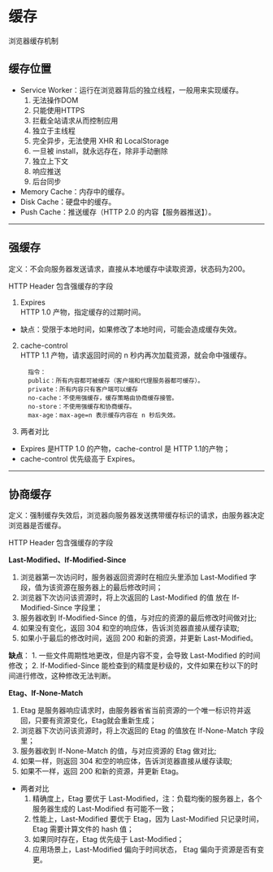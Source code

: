 # 缓存

浏览器缓存机制

## 缓存位置
* Service Worker：运行在浏览器背后的独立线程，一般用来实现缓存。
  1. 无法操作DOM
  2. 只能使用HTTPS
  3. 拦截全站请求从而控制应用
  4. 独立于主线程
  5. 完全异步，无法使用 XHR 和 LocalStorage
  6. 一旦被 install，就永远存在，除非手动删除
  7. 独立上下文
  8. 响应推送
  9. 后台同步
* Memory Cache：内存中的缓存。
* Disk Cache：硬盘中的缓存。
* Push Cache：推送缓存（HTTP 2.0 的内容【服务器推送】）。

---

## 强缓存

定义：不会向服务器发送请求，直接从本地缓存中读取资源，状态码为200。

HTTP Header 包含强缓存的字段

1. Expires  
  HTTP 1.0 产物，指定缓存的过期时间。
  * 缺点：受限于本地时间，如果修改了本地时间，可能会造成缓存失效。

2. cache-control  
    HTTP 1.1 产物，请求返回时间的 n 秒内再次加载资源，就会命中强缓存。
    ```
      指令：
      public：所有内容都可被缓存（客户端和代理服务器都可缓存）。
      private：所有内容只有客户端可以缓存
      no-cache：不使用强缓存，缓存策略由协商缓存接管。
      no-store：不使用强缓存和协商缓存。
      max-age：max-age=n 表示缓存内容在 n 秒后失效。
    ```
3. 两者对比
  * Expires 是HTTP 1.0 的产物，cache-control 是 HTTP 1.1的产物；
  * cache-control 优先级高于 Expires。

---

## 协商缓存
定义：强制缓存失效后，浏览器向服务器发送携带缓存标识的请求，由服务器决定浏览器是否缓存。

HTTP Header 包含强缓存的字段

**Last-Modified、If-Modified-Since**

  1. 浏览器第一次访问时，服务器返回资源时在相应头里添加 Last-Modified 字段，值为该资源在服务器上的最后修改时间；
  2. 浏览器下次访问该资源时，将上次返回的 Last-Modified 的值 放在 If-Modified-Since 字段里；
  3. 服务器收到 If-Modified-Since 的值，与对应的资源的最后修改时间做对比;
  4. 如果没有变化，返回 304 和空的响应体，告诉浏览器直接从缓存读取;
  5. 如果小于最后的修改时间，返回 200 和新的资源，并更新 Last-Modified。

**缺点**：
    1. 一些文件周期性地更改，但是内容不变，会导致 Last-Modified 的时间修改；
    2. If-Modified-Since 能检查到的精度是秒级的，文件如果在秒以下的时间进行修改，这种修改无法判断。

**Etag、If-None-Match**
  1.  Etag 是服务器响应请求时，由服务器省省当前资源的一个唯一标识符并返回，只要有资源变化，Etag就会重新生成；
  2. 浏览器下次访问该资源时，将上次返回的 Etag 的值放在 If-None-Match 字段里；
  3. 服务器收到 If-None-Match 的值，与对应资源的 Etag 做对比;
  4. 如果一样，则返回 304 和空的响应体，告诉浏览器直接从缓存读取;
  5. 如果不一样，返回 200 和新的资源，并更新 Etag。

* 两者对比
  1. 精确度上，Etag 要优于 Last-Modified，注：负载均衡的服务器上，各个服务器生成的 Last-Modified 有可能不一致；
  2. 性能上，Last-Modified 要优于 Etag，因为 Last-Modified 只记录时间，Etag 需要计算文件的 hash 值；
  3. 如果同时存在，Etag 优先级于  Last-Modified；
  4. 应用场景上，Last-Modified 偏向于时间状态， Etag 偏向于资源是否有变更。